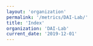 ```yaml
---
layout: 'organization'
permalink: '/metrics/DAI-Lab/'
title: 'Index'
organization: 'DAI-Lab'
current_date: '2019-12-01'
---
```

